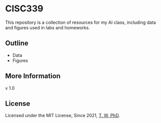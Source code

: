 # CISC339

This repository is a collection of resources for my AI class, including data and figures used in labs and homeworks.

## Outline
- Data
- Figures


## More Information
v 1.0

## License
Licensed under the MIT License, Since 2021, [T. W, PhD](https://github.com/tisage/).